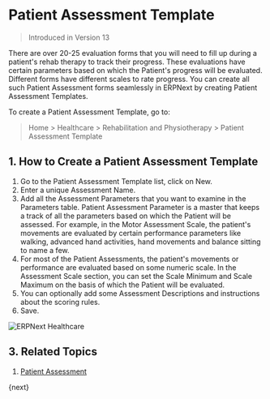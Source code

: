 <!-- add-breadcrumbs -->

# Patient Assessment Template

> Introduced in Version 13

There are over 20-25 evaluation forms that you will need to fill up during a patient's rehab therapy to track their progress. These evaluations have certain parameters based on which the Patient's progress will be evaluated. Different forms have different scales to rate progress. You can create all such Patient Assessment forms seamlessly in ERPNext by creating Patient Assessment Templates.

To create a Patient Assessment Template, go to:

> Home > Healthcare > Rehabilitation and Physiotherapy > Patient Assessment Template

## 1. How to Create a Patient Assessment Template

1. Go to the Patient Assessment Template list, click on New.
2. Enter a unique Assessment Name.
3. Add all the Assessment Parameters that you want to examine in the Parameters table. Patient Assessment Parameter is a master that keeps a track of all the parameters based on which the Patient will be assessed. For example, in the Motor Assessment Scale, the patient's movements are evaluated by certain performance parameters like walking, advanced hand activities, hand movements and balance sitting to name a few.
4. For most of the Patient Assessments, the patient's movements or performance are evaluated based on some numeric scale. In the Assessment Scale section, you can set the Scale Minimum and Scale Maximum on the basis of which the Patient will be evaluated.
5. You can optionally add some Assessment Descriptions and instructions about the scoring rules.
6. Save.

<img class="screenshot" alt="ERPNext Healthcare" src="{{docs_base_url}}/v13/assets/img/healthcare/patient-assessment-template.png">

## 3. Related Topics
1. [Patient Assessment](/docs/v13/user/manual/en/healthcare/patient_assessment)

{next}

